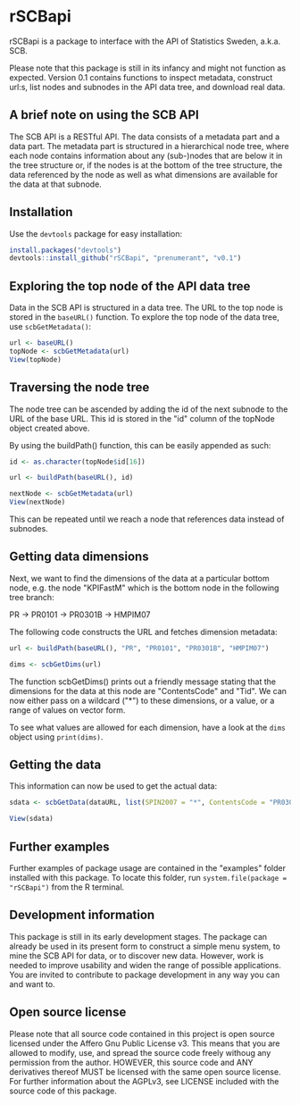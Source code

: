 rSCBapi
=======

rSCBapi is a package to interface with the API of Statistics Sweden, a.k.a. SCB.

Please note that this package is still in its infancy and might not function as expected. Version 0.1 contains functions to inspect metadata, construct url:s, list nodes and subnodes in the API data tree, and download real data.

## A brief note on using the SCB API
The SCB API is a RESTful API. The data consists of a metadata part and a data part. The metadata part is structured in a hierarchical node tree, where each node contains information about any (sub-)nodes that are below it in the tree structure or, if the nodes is at the bottom of the tree structure, the data referenced by the node as well as what dimensions are available for the data at that subnode.


## Installation
Use the `devtools` package for easy installation:
```r
install.packages("devtools")
devtools::install_github("rSCBapi", "prenumerant", "v0.1")
```

## Exploring the top node of the API data tree
Data in the SCB API is structured in a data tree. The URL to the top node is stored in the `baseURL()` function. To explore the top node of the data tree, use `scbGetMetadata()`:
```r
url <- baseURL()
topNode <- scbGetMetadata(url)
View(topNode)
```

## Traversing the node tree
The node tree can be ascended by adding the id of the next subnode to the URL of the base URL. This id is stored in the "id" column of the topNode object created above.

By using the buildPath() function, this can be easily appended as such:
```r
id <- as.character(topNode$id[16])

url <- buildPath(baseURL(), id)

nextNode <- scbGetMetadata(url)
View(nextNode)
```
This can be repeated until we reach a node that references data instead of subnodes.

## Getting data dimensions
Next, we want to find the dimensions of the data at a particular bottom node, e.g. the node "KPIFastM" which is the bottom node in the following tree branch:

PR -> PR0101 -> PR0301B -> HMPIM07

The following code constructs the URL and fetches dimension metadata:

```r
url <- buildPath(baseURL(), "PR", "PR0101", "PR0301B", "HMPIM07")

dims <- scbGetDims(url)
```

The function scbGetDims() prints out a friendly message stating that the dimensions for the data at this node are "ContentsCode" and "Tid". We can now either pass on a wildcard ("*") to these dimensions, or a value, or a range of values on vector form.

To see what values are allowed for each dimension, have a look at the `dims` object using `print(dims)`.

## Getting the data
This information can now be used to get the actual data:
```r
sdata <- scbGetData(dataURL, list(SPIN2007 = "*", ContentsCode = "PR0301I4", Tid = c("2010M02","2011M03")))

View(sdata)
```

## Further examples
Further examples of package usage are contained in the "examples" folder installed with this package. To locate this folder, run `system.file(package = "rSCBapi")` from the R terminal.

## Development information
This package is still in its early development stages. The package can already be used in its present form to construct a simple menu system, to mine the SCB API for data, or to discover new data. However, work is needed to improve usability and widen the range of possible applications. You are invited to contribute to package development in any way you can and want to.

## Open source license
Please note that all source code contained in this project is open source licensed under the Affero Gnu Public License v3. This means that you are allowed to modify, use, and spread the source code freely withoug any permission from the author. HOWEVER, this source code and ANY derivatives thereof MUST be licensed with the same open source license. For further information about the AGPLv3, see LICENSE included with the source code of this package.
